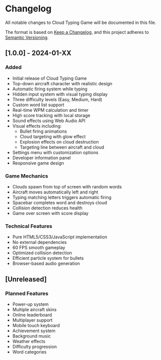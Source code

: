# Changelog

All notable changes to Cloud Typing Game will be documented in this file.

The format is based on [Keep a Changelog](https://keepachangelog.com/en/1.0.0/),
and this project adheres to [Semantic Versioning](https://semver.org/spec/v2.0.0.html).

## [1.0.0] - 2024-01-XX

### Added
- Initial release of Cloud Typing Game
- Top-down aircraft character with realistic design
- Automatic firing system while typing
- Hidden input system with visual typing display
- Three difficulty levels (Easy, Medium, Hard)
- Custom word list support
- Real-time WPM calculation and timer
- High score tracking with local storage
- Sound effects using Web Audio API
- Visual effects including:
  - Bullet firing animations
  - Cloud targeting with glow effect
  - Explosion effects on cloud destruction
  - Targeting line between aircraft and cloud
- Settings menu with customization options
- Developer information panel
- Responsive game design

### Game Mechanics
- Clouds spawn from top of screen with random words
- Aircraft moves automatically left and right
- Typing matching letters triggers automatic firing
- Spacebar completes word and destroys cloud
- Collision detection reduces health
- Game over screen with score display

### Technical Features
- Pure HTML5/CSS3/JavaScript implementation
- No external dependencies
- 60 FPS smooth gameplay
- Optimized collision detection
- Efficient particle system for bullets
- Browser-based audio generation

## [Unreleased]

### Planned Features
- Power-up system
- Multiple aircraft skins
- Online leaderboard
- Multiplayer support
- Mobile touch keyboard
- Achievement system
- Background music
- Weather effects
- Difficulty progression
- Word categories